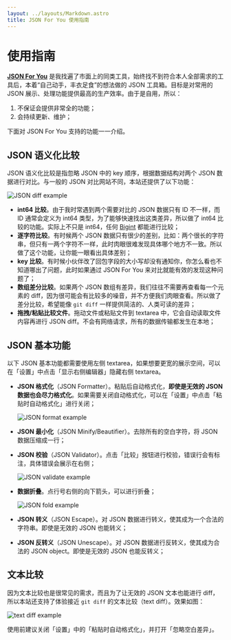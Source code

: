```yaml
---
layout: ../layouts/Markdown.astro
title: JSON For You 使用指南
---
```


# 使用指南

**[JSON For You](https://json4u.com)** 是我找遍了市面上的同类工具，始终找不到符合本人全部需求的工具后，本着“自己动手，丰衣足食”的想法做的 JSON 工具箱。目标是对常用的 JSON 展示、处理功能提供最高的生产效率。由于是自用，所以：

1. 不保证会提供非常全的功能；
2. 会持续更新、维护；

下面对 JSON For You 支持的功能一一介绍。

## JSON 语义化比较

JSON 语义化比较是指忽略 JSON 中的 key 顺序，根据数据结构对两个 JSON 数据进行对比。与一般的 JSON 对比网站不同，本站还提供了以下功能：

![JSON diff example](/guide/diff.png)

- **int64 比较**。由于我时常遇到两个需要对比的 JSON 数据只有 ID 不一样，而 ID 通常会定义为 int64 类型，为了能够快速找出这类差异，所以做了 int64 比较的功能。实际上不只是 int64，任何 [Bigint](https://developer.mozilla.org/zh-CN/docs/Web/JavaScript/Reference/Global_Objects/BigInt) 都能进行比较；
- **逐字符比较**。有时候两个 JSON 数据只有很少的差别，比如：两个很长的字符串，但只有一两个字符不一样，此时肉眼很难发现具体哪个地方不一致。所以做了这个功能，让你能一眼看出具体差别；
- **key 比较**。有时候小伙伴改了回包字段的大小写却没有通知你，你怎么看也不知道哪出了问题，此时如果通过 JSON For You 来对比就能有效的发现这种问题了；
- **数组差分比较**。如果两个 JSON 数组有差异，我们往往不需要再查看每一个元素的 diff，因为很可能会有比较多的噪音，并不方便我们肉眼查看。所以做了差分比较，希望能像 `git diff` 一样提供简洁的、人类可读的差异；
- **拖拽/粘贴比较文件**。拖动文件或粘贴文件到 textarea 中，它会自动读取文件内容再进行 JSON diff。不会有网络请求，所有的数据传输都发生在本地；

## JSON 基本功能

以下 JSON 基本功能都需要使用左侧 textarea，如果想要更宽的展示空间，可以在「设置」中点击「显示右侧编辑器」隐藏右侧 textarea。

- **JSON 格式化**（JSON Formatter）。粘贴后自动格式化，**即使是无效的 JSON 数据也会尽力格式化**。如果需要关闭自动格式化，可以在「设置」中点击「粘贴时自动格式化」进行关闭；

  ![JSON format example](/guide/format.png)

- **JSON 最小化**（JSON Minify/Beautifier）。去除所有的空白字符，将 JSON 数据压缩成一行；
- **JSON 校验**（JSON Validator）。点击「比较」按钮进行校验，错误行会有标注，具体错误会展示在右侧；

  ![JSON validate example](/guide/valid.png)

- **数据折叠**。点行号右侧的向下箭头，可以进行折叠；

  ![JSON fold example](/guide/fold.png)

- **JSON 转义**（JSON Escape）。对 JSON 数据进行转义，使其成为一个合法的字符串。即使是无效的 JSON 也能转义；
- **JSON 反转义**（JSON Unescape）。对 JSON 数据进行反转义，使其成为合法的 JSON object。即使是无效的 JSON 也能反转义；

## 文本比较

因为文本比较也是很常见的需求，而且为了让无效的 JSON 文本也能进行 diff，所以本站还支持了体验接近 `git diff` 的文本比较（text diff）。效果如图：

![text diff example](/guide/text-diff.png)

使用前建议关闭「设置」中的「粘贴时自动格式化」，并打开「忽略空白差异」。
